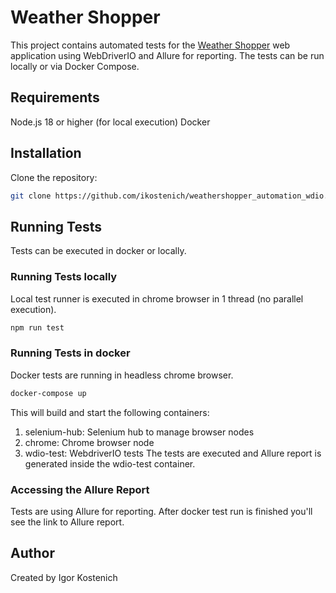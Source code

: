 # Weather Shopper

This project contains automated tests for the [Weather Shopper](https://weathershopper.pythonanywhere.com/) web application using WebDriverIO and Allure for reporting. The tests can be run locally or via Docker Compose.

## Requirements
Node.js 18 or higher (for local execution)
Docker

## Installation
Clone the repository:

```bash
git clone https://github.com/ikostenich/weathershopper_automation_wdio.git
```

## Running Tests
Tests can be executed in docker or locally. 

### Running Tests locally 
Local test runner is executed in chrome browser in 1 thread (no parallel execution).

```bash
npm run test
```

### Running Tests in docker 
Docker tests are running in headless chrome browser.

```bash
docker-compose up
```

This will build and start the following containers:

1. selenium-hub: Selenium hub to manage browser nodes
2. chrome: Chrome browser node
3. wdio-test: WebdriverIO tests
The tests are executed and Allure report is generated inside the wdio-test container.

### Accessing the Allure Report
Tests are using Allure for reporting. After docker test run is finished you'll see the link to Allure report.


## Author
Created by Igor Kostenich
